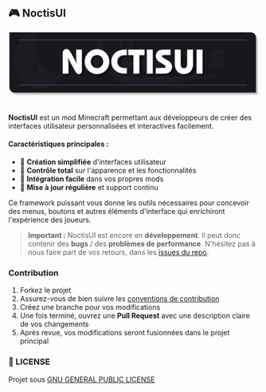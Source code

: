## 🎮 NoctisUI
<div align="center">
  <img src="https://raw.githubusercontent.com/Libnaus/.github/refs/heads/main/profile/assets/img/NOCTISUI.png" alt="Noctis UI Banner" width="800"><br><br>
</div>

**NoctisUI** est un mod Minecraft permettant aux développeurs de créer des interfaces utilisateur personnalisées et 
interactives facilement.

#### Caractéristiques principales :
- 🎨 **Création simplifiée** d'interfaces utilisateur
- 🔧 **Contrôle total** sur l'apparence et les fonctionnalités
- 🧩 **Intégration facile** dans vos propres mods
- 🔄 **Mise à jour régulière** et support continu

Ce framework puissant vous donne les outils nécessaires pour concevoir des menus, boutons et autres éléments d'interface qui enrichiront l'expérience des joueurs.

> **Important :** NoctisUI est encore en **développement**.
> Il peut donc contenir des **bugs** / des **problèmes de performance**.
> N'hésitez pas à nous faire part de vos retours, dans les [issues du repo](https://github.com/Libnaus/NoctisUI/issues).

### Contribution
1. Forkez le projet
2. Assurez-vous de bien suivre les [conventions de contribution](CONTRIBUTING.md)
3. Créez une branche pour vos modifications
4. Une fois terminé, ouvrez une **Pull Request** avec une description claire de vos changements
5. Après revue, vos modifications seront fusionnées dans le projet principal

### 📃 LICENSE
Projet sous [GNU GENERAL PUBLIC LICENSE](LICENSE)